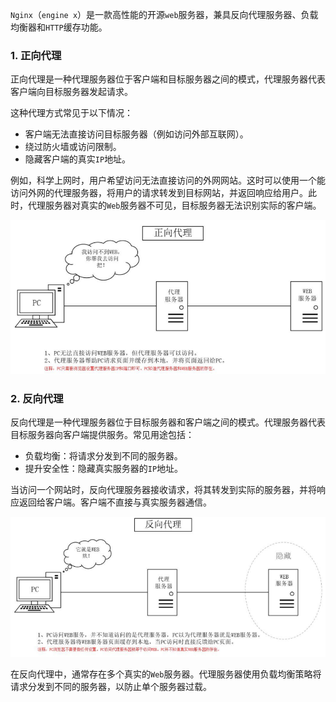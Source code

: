 `Nginx`（`engine x`）是一款高性能的开源`web`服务器，兼具反向代理服务器、负载均衡器和`HTTP`缓存功能。

### 1. 正向代理

正向代理是一种代理服务器位于客户端和目标服务器之间的模式，代理服务器代表客户端向目标服务器发起请求。

这种代理方式常见于以下情况：

- 客户端无法直接访问目标服务器（例如访问外部互联网）。
- 绕过防火墙或访问限制。
- 隐藏客户端的真实`IP`地址。

例如，科学上网时，用户希望访问无法直接访问的外网网站。这时可以使用一个能访问外网的代理服务器，将用户的请求转发到目标网站，并返回响应给用户。此时，代理服务器对真实的`Web`服务器不可见，目标服务器无法识别实际的客户端。

<img src="image/9fff8ace5eba48d193cdf7d104eba629.png" alt="正向代理示意图" style="zoom:67%;" />

### 2. 反向代理

反向代理是一种代理服务器位于目标服务器和客户端之间的模式。代理服务器代表目标服务器向客户端提供服务。常见用途包括：

- 负载均衡：将请求分发到不同的服务器。
- 提升安全性：隐藏真实服务器的`IP`地址。

当访问一个网站时，反向代理服务器接收请求，将其转发到实际的服务器，并将响应返回给客户端。客户端不直接与真实服务器通信。

<img src="image/14e38ed5ee064d8ab0b08655950646b9.png" alt="反向代理示意图" style="zoom:67%;" />

在反向代理中，通常存在多个真实的`Web`服务器。代理服务器使用负载均衡策略将请求分发到不同的服务器，以防止单个服务器过载。